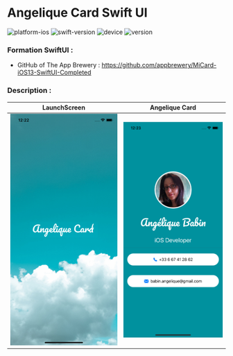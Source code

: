 # Angelique Card Swift UI

![platform-ios](https://img.shields.io/badge/platform-ios-lightgrey.svg) ![swift-version](https://img.shields.io/badge/swift-5.0-red.svg) ![device](https://img.shields.io/badge/Device-iPhone--iPad-green) ![version](https://img.shields.io/badge/Version-1.0-blue)

### Formation SwiftUI :

- GitHub of The App Brewery  : https://github.com/appbrewery/MiCard-iOS13-SwiftUI-Completed

### Description :

| LaunchScreen | Angelique Card|
| -------- | ------------- |
|![LaunchScreen](source/images/launchscreen.png) | ![Search Places](source/images/card_swiftUI.png) |
